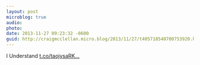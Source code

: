 ```yaml
---
layout: post
microblog: true
audio: 
photo: 
date: 2013-11-27 09:23:32 -0600
guid: http://craigmcclellan.micro.blog/2013/11/27/t405718540700753920.html
---
```

I Understand [t.co/taojysaRK...](http://t.co/taojysaRKq)
